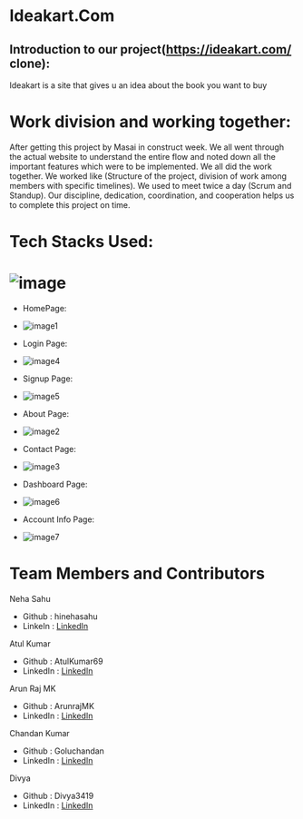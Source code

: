 # Ideakart.Com
## Introduction to our project(https://ideakart.com/ clone):

Ideakart is a site that gives u an idea about the book you want to buy

# Work division and working together:

After getting this project by Masai in construct week. 
We all went through the actual website to understand the entire flow and noted down all the important features which were to be implemented. 
We all did the work together. We worked like (Structure of the project, 
division of work among members with specific timelines). We used to meet twice a day (Scrum and Standup). 
Our discipline, dedication, coordination, and cooperation helps us to complete this project on time.

# Tech Stacks Used:
# ![image](https://user-images.githubusercontent.com/97446828/171631572-e1f0f81e-b026-47bf-a338-41c602dec12f.png)


* HomePage:
* ![image1](https://user-images.githubusercontent.com/97446828/171635138-e410783f-d891-41f2-b139-c6676dddade0.jpeg)


* Login Page: 
* ![image4](https://user-images.githubusercontent.com/97446828/171635332-c7d14804-a982-4a2d-aba3-203a81ee5d0d.jpeg)
 
 
* Signup Page:
* ![image5](https://user-images.githubusercontent.com/97446828/171635372-9da06f0a-ea57-433e-9bc3-63047b6e100b.jpeg)


* About Page:
* ![image2](https://user-images.githubusercontent.com/97446828/171635248-12f61a44-cb6f-4588-9833-158da1abfa3e.jpeg)


* Contact Page:
* ![image3](https://user-images.githubusercontent.com/97446828/171635290-a6d2e4b8-0ce7-445c-9edf-79ea22faf0b3.jpeg)


* Dashboard Page:
* ![image6](https://user-images.githubusercontent.com/97446828/171635405-ba7b6825-498c-4acb-a2e3-b6e47eb867f4.jpeg)


* Account Info Page: 
* ![image7](https://user-images.githubusercontent.com/97446828/171635430-943c54b1-36a8-4f62-a2e8-9a35b34454c1.jpeg)



# Team Members and Contributors
Neha Sahu
* Github : hinehasahu
* LinkeIn : [LinkedIn](https://www.linkedin.com/in/neha-sahu-/)

Atul Kumar 
* Github : AtulKumar69
* LinkedIn : [LinkedIn](https://www.linkedin.com/in/atul-kumar-panigrahi-a7969121a/)


Arun Raj MK
* Github : ArunrajMK
* LinkedIn : [LinkedIn](https://www.linkedin.com/in/arunraj-mk-45241b237/)

Chandan Kumar
* Github : Goluchandan
* LinkedIn : [LinkedIn](https://www.linkedin.com/in/chandan-kumar-8b0284205/)


Divya 
* Github : Divya3419
* LinkedIn : [LinkedIn](https://www.linkedin.com/in/divya-jain-456a50197/)
